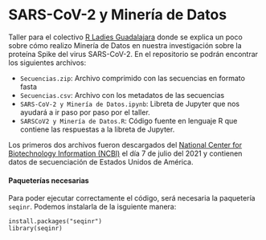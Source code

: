 # SARS-CoV-2 y Minería de Datos

Taller para el colectivo [R Ladies Guadalajara](https://www.meetup.com/es-ES/rladies-guadalajara/events/279129632/) donde se explica un poco sobre cómo realizo Minería de Datos en nuestra investigación sobre la proteína Spike del virus SARS-CoV-2. En el repositorio se podrán encontrar los siguientes archivos:
- `Secuencias.zip`: Archivo comprimido con las secuencias en formato fasta
- `Secuencias.csv`: Archivo con los metadatos de las secuencias
- `SARS-CoV-2 y Minería de Datos.ipynb`: Libreta de Jupyter que nos ayudará a ir paso por paso por el taller.
- `SARSCoV2 y Minería de Datos.R`: Código fuente en lenguaje R que contiene las respuestas a la libreta de Jupyter.


Los primeros dos archivos fueron descargados del [National Center for Biotechnology Information (NCBI)](https://www.ncbi.nlm.nih.gov/labs/virus/vssi/#/virus?SeqType_s=Protein&VirusLineage_ss=Wuhan%20seafood%20market%20pneumonia%20virus,%20taxid:2697049&SLen_i=1273%20TO%201273&Completeness_s=complete&HostLineage_ss=Homo%20sapiens%20(human),%20taxid:9606) el día 7 de julio del 2021 y contienen datos de secuenciación de Estados Unidos de América.


#### Paqueterías necesarias

Para poder ejecutar correctamente el código, será necesaria la paquetería `seqinr`. Podemos instalarla de la isguiente manera:
```
install.packages("seqinr")
library(seqinr)
```
